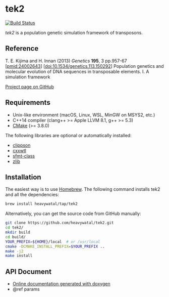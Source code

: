 # tek2

[![Build Status](https://travis-ci.com/heavywatal/tek2.svg?branch=master)](https://travis-ci.com/heavywatal/tek2)

*tek2* is a population genetic simulation framework of transposons.


## Reference

T. E. Kijima and H. Innan
(2013) *Genetics* **195**, 3 pp.957-67
[[pmid:24002643](http://www.ncbi.nlm.nih.gov/pubmed/24002643)]
[[doi:10.1534/genetics.113.150292](http://dx.doi.org/10.1534/genetics.113.150292)]
Population genetics and molecular evolution of DNA sequences in transposable elements. I. A simulation framework

[Project page on GitHub](https://github.com/heavywatal/tek2)


## Requirements

- Unix-like environment (macOS, Linux, WSL, MinGW on MSYS2, etc.)
- C++14 compiler (clang++ >= Apple LLVM 8.1, g++ >= 5.3)
- [CMake](https://cmake.org/) (>= 3.8.0)

The following libraries are optional or automatically installed:

- [clippson](https://github.com/heavywatal/clippson)
- [cxxwtl](https://github.com/heavywatal/cxxwtl)
- [sfmt-class](https://github.com/heavywatal/sfmt-class)
- [zlib](https://zlib.net)


## Installation

The easiest way is to use [Homebrew](https://brew.sh/).
The following command installs tek2 and all the dependencies:
```sh
brew install heavywatal/tap/tek2
```

Alternatively, you can get the source code from GitHub manually:
```sh
git clone https://github.com/heavywatal/tek2.git
cd tek2/
mkdir build
cd build/
YOUR_PREFIX=${HOME}/local  # or /usr/local
cmake -DCMAKE_INSTALL_PREFIX=$YOUR_PREFIX ..
make -j2
make install
```


## API Document

- [Online documentation generated with doxygen](https://heavywatal.github.io/tek2/)
- @ref params

